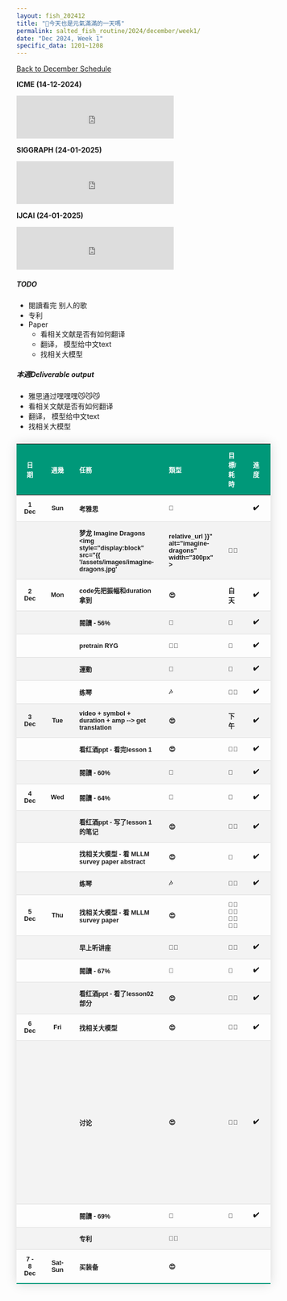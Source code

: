 ```yaml
---
layout: fish_202412
title: "🎐今天也是元氣滿滿的一天嗎"
permalink: salted_fish_routine/2024/december/week1/
date: "Dec 2024, Week 1"
specific_data: 1201~1208
---
```



<a href="{{ '/salted_fish_routine/2024/december/' | relative_url }}">Back to December Schedule</a>

<style>

 table {
    width: 100%;
    border-collapse: collapse;
    margin: 25px 0;
    font-size: 0.9em;
    font-family: sans-serif;
    font-weight: bold;
    box-shadow: 0 0 20px rgba(0, 0, 0, 0.15);
 }
 
 table thead tr {
    background-color: #009879;
    color: #ffffff;
    text-align: left;
}

table th, table td {
     padding: 12px 15px;
}

table tbody tr {
    font-weight: bold;
    border-bottom: 1px solid #dddddd;
    cursor: grabbing;
}

table tbody tr:nth-of-type(even) {
    background-color: #f3f3f3;
}

table tbody tr:last-of-type {
    border-bottom: 2px solid #009879;
}

table tbody tr:hover {
    font-weight: bold;
    color: #009879;
}

</style>

<!-- <iframe src="https://free.timeanddate.com/countdown/i750r7bm/n594/cf12/cm0/cu4/ct0/cs0/ca0/co0/cr0/ss0/cac909/cpc909/pcfff/tcfff/fs200/szw448/szh189/iso2024-11-26T00:00:00/bo2" allowTransparency="true" frameborder="0" width="312" height="83"></iframe>
 -->


**ICME (14-12-2024)**
<iframe src="https://free.timeanddate.com/countdown/i750r7bm/n594/cf12/cm0/cu4/ct0/cs0/ca0/co0/cr0/ss0/cac909/cpc909/pcfff/tcfff/fs200/szw448/szh189/iso2024-12-14T00:00:00/bo2" allowTransparency="true" frameborder="0" width="312" height="85"></iframe>


**SIGGRAPH (24-01-2025)**
<iframe src="https://free.timeanddate.com/countdown/i750r7bm/n594/cf12/cm0/cu4/ct0/cs0/ca0/co0/cr0/ss0/cac909/cpc909/pcfff/tcfff/fs200/szw448/szh189/iso2025-01-24T00:00:00/bo2" allowTransparency="true" frameborder="0" width="312" height="85"></iframe>



**IJCAI (24-01-2025)**
<iframe src="https://free.timeanddate.com/countdown/i750r7bm/n594/cf12/cm0/cu4/ct0/cs0/ca0/co0/cr0/ss0/cac909/cpc909/pcfff/tcfff/fs200/szw448/szh189/iso2025-01-24T00:00:00/bo2" allowTransparency="true" frameborder="0" width="312" height="85"></iframe>




##### TODO
-  閱讀看完 别人的歌
-  专利 
-  Paper
   -  看相关文献是否有如何翻译
   -  翻译， 模型给中文text
   -  找相关大模型


##### 本週Deliverable output

-  雅思通过嘿嘿嘿😼😼😼
-  看相关文献是否有如何翻译
-  翻译， 模型给中文text
-  找相关大模型



| **日期**  | **週幾** | **任務**                                                                                       | **類型**                                               | **目標/耗時** | **進度** | **復盤**                                                                                                                      |
| :-------: | :------: | :--------------------------------------------------------------------------------------------- | :----------------------------------------------------- | :------------ | :------: | :---------------------------------------------------------------------------------------------------------------------------- |
|   1 Dec   |   Sun    | 考雅思                                                                                         | 🐛                                                      |               |    ✔️     |                                                                                                                               |
|           |          | 梦龙 Imagine Dragons   <img style="display:block" src="{{ '/assets/images/imagine-dragons.jpg' | relative_url }}" alt="imagine-dragons" width="300px" > | 🐻‍❄️            |          | ✔️                                                                                                                             |  |
|   2 Dec   |   Mon    | code先把振幅和duration拿到                                                                     | 😍                                                      | 白天          |    ✔️     |                                                                                                                               |
|           |          | 閱讀  - 56%                                                                                    | 📖                                                      | 🧊             |    ✔️     |                                                                                                                               |
|           |          | pretrain RYG                                                                                   | 👩‍🚀                                                      | 🧊             |    ✔️     |                                                                                                                               |
|           |          | 運動                                                                                           | 💪                                                      | 🧊             |    ✔️     |                                                                                                                               |
|           |          | 练琴                                                                                           | 🎶                                                      | 🧊🧊            |    ✔️     |                                                                                                                               |
|   3 Dec   |   Tue    | video + symbol + duration + amp --> get translation                                            | 😍                                                      | 下午          |    ✔️     |                                                                                                                               |
|           |          | 看红酒ppt  - 看完lesson 1                                                                      | 😍                                                      | 🧊🧊            |    ✔️     |                                                                                                                               |
|           |          | 閱讀 - 60%                                                                                     | 📖                                                      | 🧊             |    ✔️     |                                                                                                                               |
|   4 Dec   |   Wed    | 閱讀 - 64%                                                                                     | 📖                                                      | 🧊             |    ✔️     |                                                                                                                               |
|           |          | 看红酒ppt  -   写了lesson 1 的笔记                                                             | 😍                                                      | 🧊🧊            |    ✔️     |                                                                                                                               |
|           |          | 找相关大模型  - 看 MLLM survey paper  abstract                                                 | 😍                                                      | 🧊             |    ✔️     |                                                                                                                               |
|           |          | 练琴                                                                                           | 🎶                                                      | 🧊🧊            |    ✔️     |                                                                                                                               |
|   5 Dec   |   Thu    | 找相关大模型  - 看 MLLM survey paper                                                           | 😍                                                      | 🧊🧊🧊🧊🧊🧊🧊🧊      |          |                                                                                                                               |
|           |          | 早上听讲座                                                                                     | 👩‍🚀                                                      | 🧊🧊            |    ✔️     |                                                                                                                               |
|           |          | 閱讀 - 67%                                                                                     | 📖                                                      | 🧊             |    ✔️     |                                                                                                                               |
|           |          | 看红酒ppt  -   看了lesson02部分                                                                | 😍                                                      | 🧊🧊            |    ✔️     |                                                                                                                               |
|   6 Dec   |   Fri    | 找相关大模型                                                                                   | 😍                                                      | 🧊🧊            |    ✔️     |                                                                                                                               |
|           |          | 讨论                                                                                           | 😍                                                      | 🧊🧊            |    ✔️     | 找到对应的视频，这样才能知道猫叫的原因是什么。用猫的第一人称描述其心理活动 - 一段话。然后这段话就是对应的audio+标签的response |
|           |          | 閱讀 - 69%                                                                                     | 📖                                                      | 🧊             |    ✔️     |                                                                                                                               |
|           |          | 专利                                                                                           | 👩‍🚀                                                      |               |          |                                                                                                                               |
| 7 - 8 Dec | Sat-Sun  | 买装备                                                                                         | 😍                                                      |               |          |                                                                                                                               |
